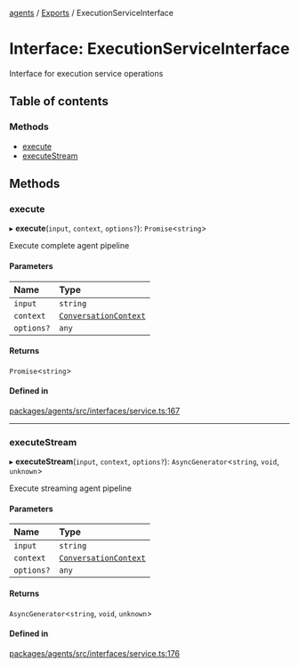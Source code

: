 <!-- 
 ⚠️  AUTO-GENERATED FILE - DO NOT EDIT MANUALLY
 This file is automatically generated by scripts/docs-generator.js
 To make changes, edit the source TypeScript files or update the generator script
-->

[agents](../../) / [Exports](../modules) / ExecutionServiceInterface

# Interface: ExecutionServiceInterface

Interface for execution service operations

## Table of contents

### Methods

- [execute](ExecutionServiceInterface#execute)
- [executeStream](ExecutionServiceInterface#executestream)

## Methods

### execute

▸ **execute**(`input`, `context`, `options?`): `Promise`\<`string`\>

Execute complete agent pipeline

#### Parameters

| Name | Type |
| :------ | :------ |
| `input` | `string` |
| `context` | [`ConversationContext`](ConversationContext) |
| `options?` | `any` |

#### Returns

`Promise`\<`string`\>

#### Defined in

[packages/agents/src/interfaces/service.ts:167](https://github.com/woojubb/robota/blob/411e4a15f65b96ceeb9a966ecfd26b5a6b3b568b/packages/agents/src/interfaces/service.ts#L167)

___

### executeStream

▸ **executeStream**(`input`, `context`, `options?`): `AsyncGenerator`\<`string`, `void`, `unknown`\>

Execute streaming agent pipeline

#### Parameters

| Name | Type |
| :------ | :------ |
| `input` | `string` |
| `context` | [`ConversationContext`](ConversationContext) |
| `options?` | `any` |

#### Returns

`AsyncGenerator`\<`string`, `void`, `unknown`\>

#### Defined in

[packages/agents/src/interfaces/service.ts:176](https://github.com/woojubb/robota/blob/411e4a15f65b96ceeb9a966ecfd26b5a6b3b568b/packages/agents/src/interfaces/service.ts#L176)
